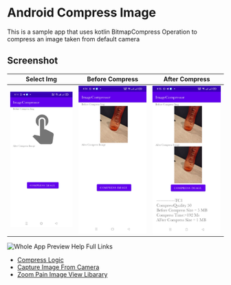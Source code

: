 # Android Compress Image 
This is a sample app  that uses kotlin BitmapCompress Operation to compress an image taken from default camera 
## Screenshot

Select Img|Before Compress|After Compress
:--:|:--:|:--:|
<img src="images/1.jpg" width="250px" />|<img src="images/2.jpg" width="250px" />|<img src="images/3.jpg" width="250px" />

![Whole App Preview](gif.gif)
Help Full Links

* [Compress Logic](https://stackoverflow.com/questions/8417034/how-to-make-bitmap-compress-without-change-the-bitmap-size)
* [Capture Image From Camera](https://developer.android.com/training/camerax/take-photo)
* [Zoom Pain Image View Libarary ](https://github.com/Baseflow/PhotoView)